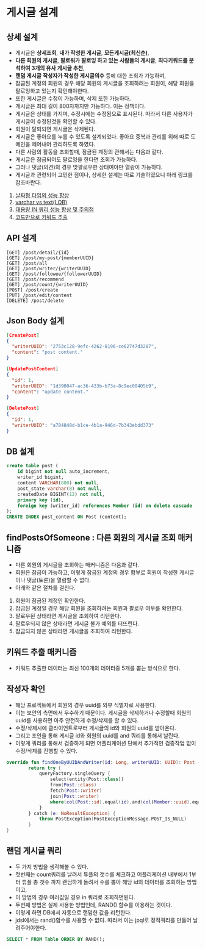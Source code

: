# 게시글 설계

## 상세 설계
* 게시글은 **상세조회**, **내가 작성한 게시글**, **모든게시글(최신순)**, 
* **다른 회원의 게시글**, **팔로워가 팔로잉 하고 있는 사람들의 게시글**, **최다키워드를 분석하여 3개의 유사 게시글 추천**,
* **랜덤 게시글** **작성자가 작성한 게시글의수** 등에 대한 조회가 가능하며,
* 잠금된 계정의 회원의 경우 해당 회원의 게시글을 조회하려는 회원이, 해당 회원을 팔로잉하고 있는지 확인해야한다.
* 또한 게시글은 수정이 가능하며, 삭제 또한 가능하다.
* 게시글은 최대 길이 800자까지만 가능하다. 이는 정책이다.
* 게시글은 상태를 가지며, 수정시에는 수정됨으로 표시된다. 따라서 다른 사용자가 게시글이 수정된것을 확인할 수 있다.
* 회원이 탈퇴되면 게시글은 삭제된다.
* 게시글은 좋아요를 누를 수 있도록 설계되었다. 좋아요 중복과 관리를 위해 따로 도메인을 떼어내어 관리하도록 하였다.
* 다른 사람의 활동을 조회할때, 잠금된 계정의 관해서는 다음과 같다. 
* 게시글은 잠금되어도 팔로잉을 한다면 조회가 가능하다. 
* 그러나 댓글(의견)의 경우 맞팔로우한 상태여야만 열람이 가능하다.
* 게시글과 관련되어 고민한 점이나, 상세한 설계는 따로 기술하였으니 아래 링크를 참조바란다.
1. [날짜형 타입의 성능 향상](https://github.com/liveforone/howru/blob/master/Documents/DATETIME_PERFORMANCE.md)
2. [varchar vs text(LOB)](https://github.com/liveforone/howru/blob/master/Documents/VARCHAR_VS_TEXT.md)
3. [대용량 IN 쿼리 성능 향상 및 주의점](https://github.com/liveforone/howru/blob/master/Documents/BULK_IN_QUERY_PERFORMANCE.md)
4. [코드만으로 키워드 추출](https://github.com/liveforone/howru/blob/master/Documents/KEYWORD_EXTRACT_RECOMMEND.md)

## API 설계
```
[GET] /post/detail/{id}
[GET] /post/my-post/{memberUUID}
[GET] /post/all
[GET] /post/writer/{writerUUID}
[GET] /post/followee/{followerUUID}
[GET] /post/recommend
[GET] /post/count/{writerUUID}
[POST] /post/create
[PUT] /post/edit/content
[DELETE] /post/delete
```

## Json Body 설계
```json
[CreatePost]
{
  "writerUUID": "2753c128-9efc-4262-8196-ce62747d3287",
  "content": "post content."
}

[UpdatePostContent]
{
  "id": 1,
  "writerUUID": "1d390047-ac36-433b-b73a-8c9ec00405b9",
  "content": "update content."
}

[DeletePost]
{
  "id": 1,
  "writerUUID": "a784848d-b1ce-4b1a-946d-7b343ebdd373"
}
```

## DB 설계
```sql
create table post (
    id bigint not null auto_increment,
    writer_id bigint,
    content VARCHAR(800) not null,
    post_state varchar(8) not null,
    createdDate BIGINT(12) not null,
    primary key (id),
    foreign key (writer_id) references Member (id) on delete cascade
);
CREATE INDEX post_content ON Post (content);
```

## findPostsOfSomeone : 다른 회원의 게시글 조회 매커니즘
* 다른 회원의 게시글을 조회하는 매커니즘은 다음과 같다.
* 회원은 잠금이 가능하고, 이렇게 잠금된 계정의 경우 함부로 회원이 작성한 게시글이나 댓글(토론)을 열람할 수 없다.
* 아래와 같은 절차를 걸친다.
1. 회원이 잠금된 계정인 확인한다.
2. 잠금된 계정일 경우 해당 회원을 조회하려는 회원과 팔로우 여부를 확인한다.
3. 팔로우된 상태라면 게시글을 조회하여 리턴한다.
4. 팔로우되지 않은 상태라면 게시글 불가 예외를 터뜨린다.
5. 잠금되지 않은 상태라면 게시글을 조회하여 리턴한다.

## 키워드 추출 매커니즘
* 키워드 추출한 데이터는 최신 100개의 데이터중 5개를 뽑는 방식으로 한다.

## 작성자 확인
* 해당 프로젝트에서 회원의 경우 uuid를 외부 식별자로 사용한다.
* 이는 보안의 측면에서 우수하기 때문이다. 게시글을 삭제하거나 수정할때 회원의 uuid를 사용하면 아주 안전하게 수정/삭제를 할 수 있다.
* 수정/삭제시에 클라이언트로부터 게시글의 id와 회원의 uuid를 받아온다.
* 그리고 조인을 통해 게시글 id와 회원의 uuid를 and 쿼리를 통해서 날린다.
* 이렇게 쿼리를 통해서 검증하게 되면 어플리케이션 단에서 추가적인 검증작업 없이 수정/삭제를 진행할 수 있다.
```kotlin
override fun findOneByUUIDAndWriter(id: Long, writerUUID: UUID): Post {
        return try {
            queryFactory.singleQuery {
                select(entity(Post::class))
                from(Post::class)
                fetch(Post::writer)
                join(Post::writer)
                where(col(Post::id).equal(id).and(col(Member::uuid).equal(writerUUID)))
            }
        } catch (e: NoResultException) {
            throw PostException(PostExceptionMessage.POST_IS_NULL)
        }
}
```

## 랜덤 게시글 쿼리
* 두 가지 방법을 생각해볼 수 있다.
* 첫번째는 count쿼리를 날려서 튜플의 갯수를 체크하고 어플리케이션 내부에서 1부터 튜플 총 갯수 까지 랜덤하게 돌려서 수를 뽑아 해당 id의 데이터를 조회하는 방법이고,
* 이 방법의 경우 여러값일 경우 in 쿼리로 조회하면된다.
* 두번째 방법은 실제 사용한 방법인데, RAND() 함수를 이용하는 것이다.
* 이렇게 하면 DB에서 자동으로 랜덤한 값을 리턴한다.
* jdsl에서는 rand()함수를 사용할 수 없다. 따라서 이는 jpql로 정적쿼리를 만들어 날려주어야한다.
```sql
SELECT * FROM Table ORDER BY RAND();
```